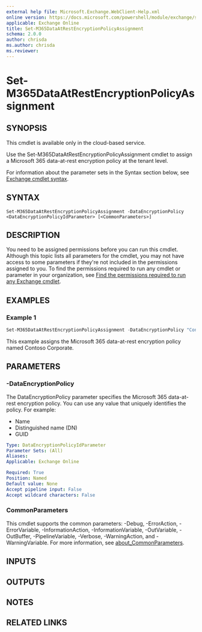 ```yaml
---
external help file: Microsoft.Exchange.WebClient-Help.xml
online version: https://docs.microsoft.com/powershell/module/exchange/set-m365dataatrestencryptionpolicyassignment
applicable: Exchange Online
title: Set-M365DataAtRestEncryptionPolicyAssignment
schema: 2.0.0
author: chrisda
ms.author: chrisda
ms.reviewer:
---
```


# Set-M365DataAtRestEncryptionPolicyAssignment

## SYNOPSIS
This cmdlet is available only in the cloud-based service.

Use the Set-M365DataAtRestEncryptionPolicyAssignment cmdlet to assign a Microsoft 365 data-at-rest encryption policy at the tenant level.

For information about the parameter sets in the Syntax section below, see [Exchange cmdlet syntax](https://docs.microsoft.com/powershell/exchange/exchange-cmdlet-syntax).

## SYNTAX

```
Set-M365DataAtRestEncryptionPolicyAssignment -DataEncryptionPolicy <DataEncryptionPolicyIdParameter> [<CommonParameters>]
```

## DESCRIPTION
You need to be assigned permissions before you can run this cmdlet. Although this topic lists all parameters for the cmdlet, you may not have access to some parameters if they're not included in the permissions assigned to you. To find the permissions required to run any cmdlet or parameter in your organization, see [Find the permissions required to run any Exchange cmdlet](https://docs.microsoft.com/powershell/exchange/find-exchange-cmdlet-permissions).

## EXAMPLES

### Example 1
```powershell
Set-M365DataAtRestEncryptionPolicyAssignment -DataEncryptionPolicy "Contoso Corporate"
```

This example assigns the Microsoft 365 data-at-rest encryption policy named Contoso Corporate.

## PARAMETERS

### -DataEncryptionPolicy
The DataEncryptionPolicy parameter specifies the Microsoft 365 data-at-rest encryption policy. You can use any value that uniquely identifies the policy. For example:

- Name
- Distinguished name (DN)
- GUID

```yaml
Type: DataEncryptionPolicyIdParameter
Parameter Sets: (All)
Aliases:
Applicable: Exchange Online

Required: True
Position: Named
Default value: None
Accept pipeline input: False
Accept wildcard characters: False
```

### CommonParameters
This cmdlet supports the common parameters: -Debug, -ErrorAction, -ErrorVariable, -InformationAction, -InformationVariable, -OutVariable, -OutBuffer, -PipelineVariable, -Verbose, -WarningAction, and -WarningVariable. For more information, see [about_CommonParameters](https://go.microsoft.com/fwlink/p/?LinkID=113216).

## INPUTS

###  

## OUTPUTS

###  

## NOTES

## RELATED LINKS
